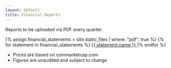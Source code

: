 ```yaml
---
layout: default
title: Financial Reports
---
```


Reports to be uploaded via PDF every quarter.

<div class="financial-statements">
{% assign financial_statements = site.static_files | where: "pdf", true %}
{% for statement in financial_statements %}
  <a class="statement" href="{{ statement.path }}" title="Download PDF" target="_blank">
    <i class="ico ico-pdf"></i>
    <span class="name">{{ statement.name }}</span>
    <!--span class="date">{{ statement.modified_time | date_to_string }}</span-->
  </a>
{% endfor %}
</div>

- Prices are based on coinmarketcap.com
- Figures are unaudited and subject to change